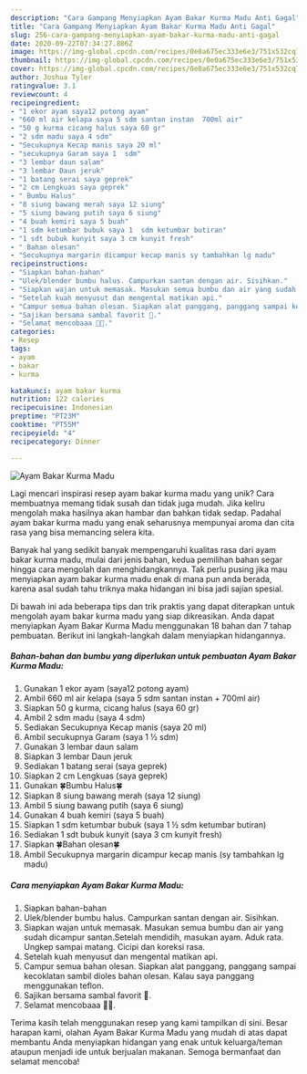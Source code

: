 ```yaml
---
description: "Cara Gampang Menyiapkan Ayam Bakar Kurma Madu Anti Gagal"
title: "Cara Gampang Menyiapkan Ayam Bakar Kurma Madu Anti Gagal"
slug: 256-cara-gampang-menyiapkan-ayam-bakar-kurma-madu-anti-gagal
date: 2020-09-22T07:34:27.806Z
image: https://img-global.cpcdn.com/recipes/0e0a675ec333e6e3/751x532cq70/ayam-bakar-kurma-madu-foto-resep-utama.jpg
thumbnail: https://img-global.cpcdn.com/recipes/0e0a675ec333e6e3/751x532cq70/ayam-bakar-kurma-madu-foto-resep-utama.jpg
cover: https://img-global.cpcdn.com/recipes/0e0a675ec333e6e3/751x532cq70/ayam-bakar-kurma-madu-foto-resep-utama.jpg
author: Joshua Tyler
ratingvalue: 3.1
reviewcount: 4
recipeingredient:
- "1 ekor ayam saya12 potong ayam"
- "660 ml air kelapa saya 5 sdm santan instan  700ml air"
- "50 g kurma cicang halus saya 60 gr"
- "2 sdm madu saya 4 sdm"
- "Secukupnya Kecap manis saya 20 ml"
- "secukupnya Garam saya 1  sdm"
- "3 lembar daun salam"
- "3 lembar Daun jeruk"
- "1 batang serai saya geprek"
- "2 cm Lengkuas saya geprek"
- " Bumbu Halus"
- "8 siung bawang merah saya 12 siung"
- "5 siung bawang putih saya 6 siung"
- "4 buah kemiri saya 5 buah"
- "1 sdm ketumbar bubuk saya 1  sdm ketumbar butiran"
- "1 sdt bubuk kunyit saya 3 cm kunyit fresh"
- " Bahan olesan"
- "Secukupnya margarin dicampur kecap manis sy tambahkan lg madu"
recipeinstructions:
- "Siapkan bahan-bahan"
- "Ulek/blender bumbu halus. Campurkan santan dengan air. Sisihkan."
- "Siapkan wajan untuk memasak. Masukan semua bumbu dan air yang sudah dicampur santan.Setelah mendidih, masukan ayam. Aduk rata. Ungkep sampai matang. Cicipi dan koreksi rasa."
- "Setelah kuah menyusut dan mengental matikan api."
- "Campur semua bahan olesan. Siapkan alat panggang, panggang sampai kecoklatan sambil dioles bahan olesan. Kalau saya panggang menggunakan teflon."
- "Sajikan bersama sambal favorit 🤩."
- "Selamat mencobaaa 🤗🥰."
categories:
- Resep
tags:
- ayam
- bakar
- kurma

katakunci: ayam bakar kurma 
nutrition: 122 calories
recipecuisine: Indonesian
preptime: "PT23M"
cooktime: "PT55M"
recipeyield: "4"
recipecategory: Dinner

---
```



![Ayam Bakar Kurma Madu](https://img-global.cpcdn.com/recipes/0e0a675ec333e6e3/751x532cq70/ayam-bakar-kurma-madu-foto-resep-utama.jpg)

Lagi mencari inspirasi resep ayam bakar kurma madu yang unik? Cara membuatnya memang tidak susah dan tidak juga mudah. Jika keliru mengolah maka hasilnya akan hambar dan bahkan tidak sedap. Padahal ayam bakar kurma madu yang enak seharusnya mempunyai aroma dan cita rasa yang bisa memancing selera kita.



Banyak hal yang sedikit banyak mempengaruhi kualitas rasa dari ayam bakar kurma madu, mulai dari jenis bahan, kedua pemilihan bahan segar hingga cara mengolah dan menghidangkannya. Tak perlu pusing jika mau menyiapkan ayam bakar kurma madu enak di mana pun anda berada, karena asal sudah tahu triknya maka hidangan ini bisa jadi sajian spesial.


Di bawah ini ada beberapa tips dan trik praktis yang dapat diterapkan untuk mengolah ayam bakar kurma madu yang siap dikreasikan. Anda dapat menyiapkan Ayam Bakar Kurma Madu menggunakan 18 bahan dan 7 tahap pembuatan. Berikut ini langkah-langkah dalam menyiapkan hidangannya.

<!--inarticleads1-->

##### Bahan-bahan dan bumbu yang diperlukan untuk pembuatan Ayam Bakar Kurma Madu:

1. Gunakan 1 ekor ayam (saya12 potong ayam)
1. Ambil 660 ml air kelapa (saya 5 sdm santan instan + 700ml air)
1. Siapkan 50 g kurma, cicang halus (saya 60 gr)
1. Ambil 2 sdm madu (saya 4 sdm)
1. Sediakan Secukupnya Kecap manis (saya 20 ml)
1. Ambil secukupnya Garam (saya 1 ½ sdm)
1. Gunakan 3 lembar daun salam
1. Siapkan 3 lembar Daun jeruk
1. Sediakan 1 batang serai (saya geprek)
1. Siapkan 2 cm Lengkuas (saya geprek)
1. Gunakan  🍀Bumbu Halus🍀
1. Siapkan 8 siung bawang merah (saya 12 siung)
1. Ambil 5 siung bawang putih (saya 6 siung)
1. Gunakan 4 buah kemiri (saya 5 buah)
1. Siapkan 1 sdm ketumbar bubuk (saya 1 ½ sdm ketumbar butiran)
1. Sediakan 1 sdt bubuk kunyit (saya 3 cm kunyit fresh)
1. Siapkan  🍀Bahan olesan🍀
1. Ambil Secukupnya margarin dicampur kecap manis (sy tambahkan lg madu)




<!--inarticleads2-->

##### Cara menyiapkan Ayam Bakar Kurma Madu:

1. Siapkan bahan-bahan
1. Ulek/blender bumbu halus. Campurkan santan dengan air. Sisihkan.
1. Siapkan wajan untuk memasak. Masukan semua bumbu dan air yang sudah dicampur santan.Setelah mendidih, masukan ayam. Aduk rata. Ungkep sampai matang. Cicipi dan koreksi rasa.
1. Setelah kuah menyusut dan mengental matikan api.
1. Campur semua bahan olesan. Siapkan alat panggang, panggang sampai kecoklatan sambil dioles bahan olesan. Kalau saya panggang menggunakan teflon.
1. Sajikan bersama sambal favorit 🤩.
1. Selamat mencobaaa 🤗🥰.




Terima kasih telah menggunakan resep yang kami tampilkan di sini. Besar harapan kami, olahan Ayam Bakar Kurma Madu yang mudah di atas dapat membantu Anda menyiapkan hidangan yang enak untuk keluarga/teman ataupun menjadi ide untuk berjualan makanan. Semoga bermanfaat dan selamat mencoba!
